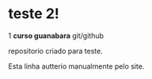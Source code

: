 # teste 2!
 1  **curso guanabara** git/github

 repositorio criado para teste.

Esta linha autterio manualmente pelo site.
